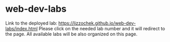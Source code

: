 # web-dev-labs

Link to the deployed lab: https://lizzochek.github.io/web-dev-labs/index.html
Please click on the needed lab number and it will redirect to the page. All available labs will be also organized on this page.
